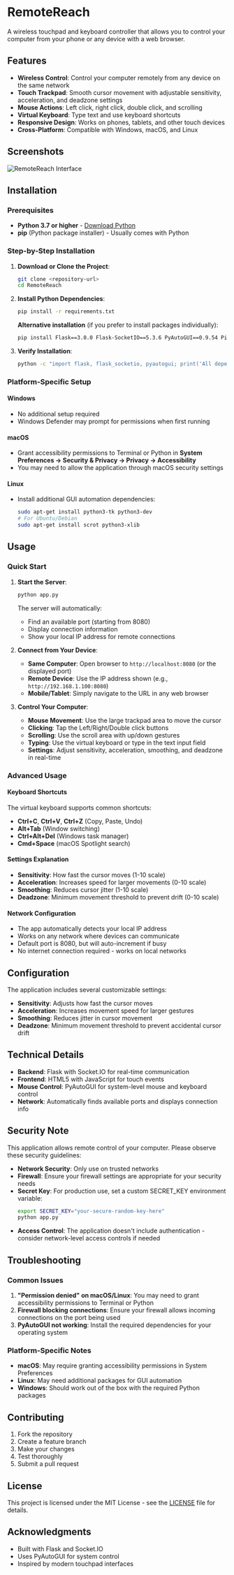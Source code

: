 # RemoteReach

A wireless touchpad and keyboard controller that allows you to control your computer from your phone or any device with a web browser.

## Features

- **Wireless Control**: Control your computer remotely from any device on the same network
- **Touch Trackpad**: Smooth cursor movement with adjustable sensitivity, acceleration, and deadzone settings
- **Mouse Actions**: Left click, right click, double click, and scrolling
- **Virtual Keyboard**: Type text and use keyboard shortcuts
- **Responsive Design**: Works on phones, tablets, and other touch devices
- **Cross-Platform**: Compatible with Windows, macOS, and Linux

## Screenshots

![RemoteReach Interface](Icon.png)

## Installation

### Prerequisites

- **Python 3.7 or higher** - [Download Python](https://www.python.org/downloads/)
- **pip** (Python package installer) - Usually comes with Python

### Step-by-Step Installation

1. **Download or Clone the Project**:
   ```bash
   git clone <repository-url>
   cd RemoteReach
   ```

2. **Install Python Dependencies**:
   ```bash
   pip install -r requirements.txt
   ```
   
   **Alternative installation** (if you prefer to install packages individually):
   ```bash
   pip install Flask==3.0.0 Flask-SocketIO==5.3.6 PyAutoGUI==0.9.54 Pillow==10.1.0 numpy==1.24.3 eventlet==0.33.3 python-socketio==5.9.0
   ```

3. **Verify Installation**:
   ```bash
   python -c "import flask, flask_socketio, pyautogui; print('All dependencies installed successfully!')"
   ```

### Platform-Specific Setup

#### Windows
- No additional setup required
- Windows Defender may prompt for permissions when first running

#### macOS
- Grant accessibility permissions to Terminal or Python in **System Preferences → Security & Privacy → Privacy → Accessibility**
- You may need to allow the application through macOS security settings

#### Linux
- Install additional GUI automation dependencies:
  ```bash
  sudo apt-get install python3-tk python3-dev
  # For Ubuntu/Debian
  sudo apt-get install scrot python3-xlib
  ```

## Usage

### Quick Start

1. **Start the Server**:
   ```bash
   python app.py
   ```
   
   The server will automatically:
   - Find an available port (starting from 8080)
   - Display connection information
   - Show your local IP address for remote connections

2. **Connect from Your Device**:
   - **Same Computer**: Open browser to `http://localhost:8080` (or the displayed port)
   - **Remote Device**: Use the IP address shown (e.g., `http://192.168.1.100:8080`)
   - **Mobile/Tablet**: Simply navigate to the URL in any web browser

3. **Control Your Computer**:
   - **Mouse Movement**: Use the large trackpad area to move the cursor
   - **Clicking**: Tap the Left/Right/Double click buttons
   - **Scrolling**: Use the scroll area with up/down gestures
   - **Typing**: Use the virtual keyboard or type in the text input field
   - **Settings**: Adjust sensitivity, acceleration, smoothing, and deadzone in real-time

### Advanced Usage

#### Keyboard Shortcuts
The virtual keyboard supports common shortcuts:
- **Ctrl+C**, **Ctrl+V**, **Ctrl+Z** (Copy, Paste, Undo)
- **Alt+Tab** (Window switching)
- **Ctrl+Alt+Del** (Windows task manager)
- **Cmd+Space** (macOS Spotlight search)

#### Settings Explanation
- **Sensitivity**: How fast the cursor moves (1-10 scale)
- **Acceleration**: Increases speed for larger movements (0-10 scale)
- **Smoothing**: Reduces cursor jitter (1-10 scale)  
- **Deadzone**: Minimum movement threshold to prevent drift (0-10 scale)

#### Network Configuration
- The app automatically detects your local IP address
- Works on any network where devices can communicate
- Default port is 8080, but will auto-increment if busy
- No internet connection required - works on local networks

## Configuration

The application includes several customizable settings:

- **Sensitivity**: Adjusts how fast the cursor moves
- **Acceleration**: Increases movement speed for larger gestures
- **Smoothing**: Reduces jitter in cursor movement
- **Deadzone**: Minimum movement threshold to prevent accidental cursor drift

## Technical Details

- **Backend**: Flask with Socket.IO for real-time communication
- **Frontend**: HTML5 with JavaScript for touch events
- **Mouse Control**: PyAutoGUI for system-level mouse and keyboard control
- **Network**: Automatically finds available ports and displays connection info

## Security Note

This application allows remote control of your computer. Please observe these security guidelines:

- **Network Security**: Only use on trusted networks
- **Firewall**: Ensure your firewall settings are appropriate for your security needs
- **Secret Key**: For production use, set a custom SECRET_KEY environment variable:
  ```bash
  export SECRET_KEY="your-secure-random-key-here"
  python app.py
  ```
- **Access Control**: The application doesn't include authentication - consider network-level access controls if needed

## Troubleshooting

### Common Issues

1. **"Permission denied" on macOS/Linux**: You may need to grant accessibility permissions to Terminal or Python
2. **Firewall blocking connections**: Ensure your firewall allows incoming connections on the port being used
3. **PyAutoGUI not working**: Install the required dependencies for your operating system

### Platform-Specific Notes

- **macOS**: May require granting accessibility permissions in System Preferences
- **Linux**: May need additional packages for GUI automation
- **Windows**: Should work out of the box with the required Python packages

## Contributing

1. Fork the repository
2. Create a feature branch
3. Make your changes
4. Test thoroughly
5. Submit a pull request

## License

This project is licensed under the MIT License - see the [LICENSE](LICENSE) file for details.

## Acknowledgments

- Built with Flask and Socket.IO
- Uses PyAutoGUI for system control
- Inspired by modern touchpad interfaces

